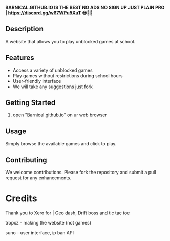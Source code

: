 **BARNICAL.GITHUB.IO IS THE BEST NO ADS NO SIGN UP JUST PLAIN PRO | https://discord.gg/w67WPu5XuT 😎👍🏻** 
## Description
A website that allows you to play unblocked games at school.

## Features
- Access a variety of unblocked games
- Play games without restrictions during school hours
- User-friendly interface
- We will take any suggestions just fork 

## Getting Started
1.  open "Barnical.github.io" on ur web browser 

## Usage
Simply browse the available games and click to play.

## Contributing
We welcome contributions. Please fork the repository and submit a pull request for any enhancements.

# Credits
Thank you to Xero for | Geo dash, Drift boss and tic tac toe

tropxz  - making the website (not games) 

suno - user interface, ip ban API

